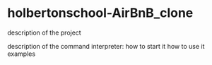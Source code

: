 # holbertonschool-AirBnB_clone

description of the project

description of the command interpreter:
    how to start it
    how to use it
    examples
